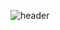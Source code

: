 ![header](https://capsule-render.vercel.app/api?type=waving&text=Welcome%20to%20My%20Github&color=gradient)
